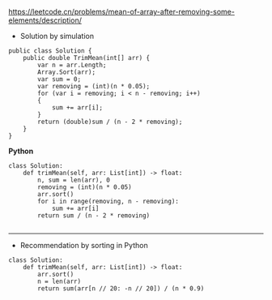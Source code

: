 https://leetcode.cn/problems/mean-of-array-after-removing-some-elements/description/ 

- Solution by simulation
```
public class Solution {
    public double TrimMean(int[] arr) {
        var n = arr.Length;
        Array.Sort(arr);
        var sum = 0;
        var removing = (int)(n * 0.05);
        for (var i = removing; i < n - removing; i++)
        {
            sum += arr[i];
        }
        return (double)sum / (n - 2 * removing);
    }
}
```
**Python**
```
class Solution:
    def trimMean(self, arr: List[int]) -> float:
        n, sum = len(arr), 0
        removing = (int)(n * 0.05)
        arr.sort()
        for i in range(removing, n - removing):
            sum += arr[i]
        return sum / (n - 2 * removing)
        
```

---

- Recommendation by sorting in Python
```
class Solution:
    def trimMean(self, arr: List[int]) -> float:
        arr.sort()
        n = len(arr)
        return sum(arr[n // 20: -n // 20]) / (n * 0.9)
        
```
